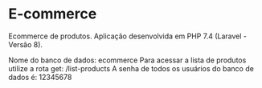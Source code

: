 # E-commerce
Ecommerce de produtos. Aplicação desenvolvida em PHP 7.4 (Laravel - Versão 8). 


Nome do banco de dados: ecommerce
Para acessar a lista de produtos utilize a rota get: /list-products
A senha de todos os usuários do banco de dados é: 12345678
